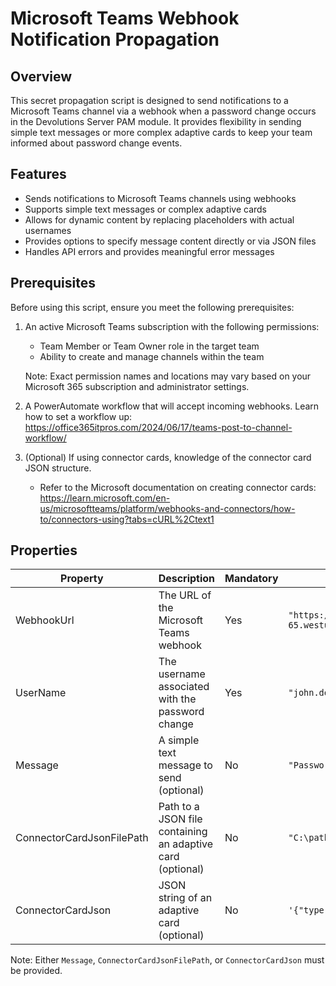 # Microsoft Teams Webhook Notification Propagation

## Overview

This secret propagation script is designed to send notifications to a Microsoft Teams channel via a webhook when a password change occurs in the Devolutions Server PAM module. It provides flexibility in sending simple text messages or more complex adaptive cards to keep your team informed about password change events.

## Features

- Sends notifications to Microsoft Teams channels using webhooks
- Supports simple text messages or complex adaptive cards
- Allows for dynamic content by replacing placeholders with actual usernames
- Provides options to specify message content directly or via JSON files
- Handles API errors and provides meaningful error messages

## Prerequisites

Before using this script, ensure you meet the following prerequisites:

1. An active Microsoft Teams subscription with the following permissions:
   - Team Member or Team Owner role in the target team
   - Ability to create and manage channels within the team

   Note: Exact permission names and locations may vary based on your Microsoft 365 subscription and administrator settings.

2. A PowerAutomate workflow that will accept incoming webhooks.
    Learn how to set a workflow up: https://office365itpros.com/2024/06/17/teams-post-to-channel-workflow/

3. (Optional) If using connector cards, knowledge of the connector card JSON structure.
   - Refer to the Microsoft documentation on creating connector cards: https://learn.microsoft.com/en-us/microsoftteams/platform/webhooks-and-connectors/how-to/connectors-using?tabs=cURL%2Ctext1

## Properties

| Property                  | Description                                                   | Mandatory | Example                           |
|---------------------------|---------------------------------------------------------------|-----------|-----------------------------------|
| WebhookUrl                | The URL of the Microsoft Teams webhook                        | Yes       | `"https://prod-65.westus.logic.azure.com:443/workflows..."` |
| UserName                  | The username associated with the password change              | Yes       | `"john.doe"`                      |
| Message                   | A simple text message to send (optional)                      | No        | `"Password changed for user"`     |
| ConnectorCardJsonFilePath | Path to a JSON file containing an adaptive card (optional)    | No        | `"C:\path\to\card.json"`          |
| ConnectorCardJson         | JSON string of an adaptive card (optional)                    | No        | `'{"type":"AdaptiveCard",...}'`   |

Note: Either `Message`, `ConnectorCardJsonFilePath`, or `ConnectorCardJson` must be provided.